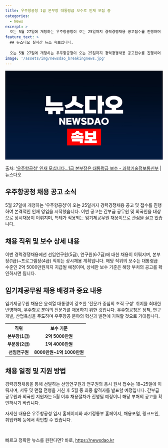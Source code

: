 ```yaml
---
title: 우주항공청 1급 본부장 대통령급 보수로 인재 모집 중
categories:
  - News
excerpt: >
  오는 5월 27일에 개청하는 우주항공청이 오는 25일까지 경력경쟁채용 공고접수를 진행하며 본격적인 인재 영입…
feature_text: >
  ## 뉴스다오 실시간 뉴스 속보입니다.

  오는 5월 27일에 개청하는 우주항공청이 오는 25일까지 경력경쟁채용 공고접수를 진행하며 본격적인 인재 영입…
image: '/assets/img/newsdao_breakingnews.jpg'
---
```


![뉴스다오 속보](/assets/img/newsdao_breakingnews.jpg)

<p>출처: <a href="https://newsdao.kr/3340" rel="dofollow">‘우주항공청’ 인재 모십니다…1급 본부장은 대통령급 보수 - 과학기술정보통신부</a> | 뉴스다오</p>

<h2 data-ke-size="size26">우주항공청 채용 공고 소식</h2>
<p data-ke-size="size16">5월 27일에 개청하는 ‘우주항공청’이 오는 25일까지 경력경쟁채용 공고 및 접수를 진행하여 본격적인 인재 영입을 시작했습니다. 이번 공고는 간부급 공무원 및 외국인을 대상으로 상시채용이 이뤄지며, 특례가 적용되는 임기제공무원 채용이므로 관심을 끌고 있습니다.</p>

<h2 data-ke-size="size26">채용 직위 및 보수 상세 내용</h2>
<p data-ke-size="size16">이번 경력경쟁채용에선 선임연구원(5급), 연구원(6·7급)에 대한 채용이 이뤄지며, 본부장(1급)~프로그램장(4급) 직위는 상시채용 계획입니다. 해당 직위의 보수는 대통령급 수준인 2억 5000만원까지 지급될 예정이며, 상세한 보수 기준은 해당 부처의 공고를 확인하시면 됩니다.</p>

<h2 data-ke-size="size26">임기제공무원 채용 배경과 중요 내용</h2>
<p data-ke-size="size16">임기제공무원 채용은 윤석열 대통령이 강조한 '전문가 중심의 조직 구성' 취지를 최대한 반영하며, 우주항공 분야의 전문가를 채용하기 위한 것입니다. 우주항공청은 정책, 연구개발, 산업육성을 주도하며 우주항공 분야의 혁신과 발전에 기여할 것으로 기대됩니다.</p>

<table>
	<tr>
		<th>직위</th>
		<th>보수 기준</th>
	</tr>
	<tr>
		<td style="text-align: center; height: 17px;"><b>본부장(1급)</b></td>
		<td style="text-align: center; height: 17px;"><b>2억 5000만원</b></td>
	</tr>
	<tr>
		<td style="text-align: center; height: 17px;"><b>부문장(2급)</b></td>
		<td style="text-align: center; height: 17px;"><b>1억 4000만원</b></td>
	</tr>
	<tr>
		<td style="text-align: center; height: 17px;"><b>선임연구원</b></td>
		<td style="text-align: center; height: 17px;"><b>8000만원~1억 1000만원</b></td>
	</tr>
</table>

<h2 data-ke-size="size26">채용 일정 및 지원 방법</h2>
<p data-ke-size="size16">경력경쟁채용을 통해 선발하는 선임연구원과 연구원의 응시 원서 접수는 18~25일에 이뤄지며, 서류 및 면접 전형을 거친 후 5월 중 최종 합격자를 발표할 예정입니다. 간부급 공무원과 외국인 지원자는 5월 이후 채용절차가 진행될 예정이니 해당 부처의 공고를 확인하시기 바랍니다.</p>

<p data-ke-size="size16">자세한 내용은 우주항공청 임시 홈페이지와 과기정통부 홈페이지, 채용포털, 링크드인, 취업카페 등에서 확인할 수 있습니다.</p>
<p data-ke-size="size16">&nbsp;</p> 

빠르고 정확한 뉴스를 원한다면? 바로, <a href="https://newsdao.kr" rel="dofollow">https://newsdao.kr</a>


